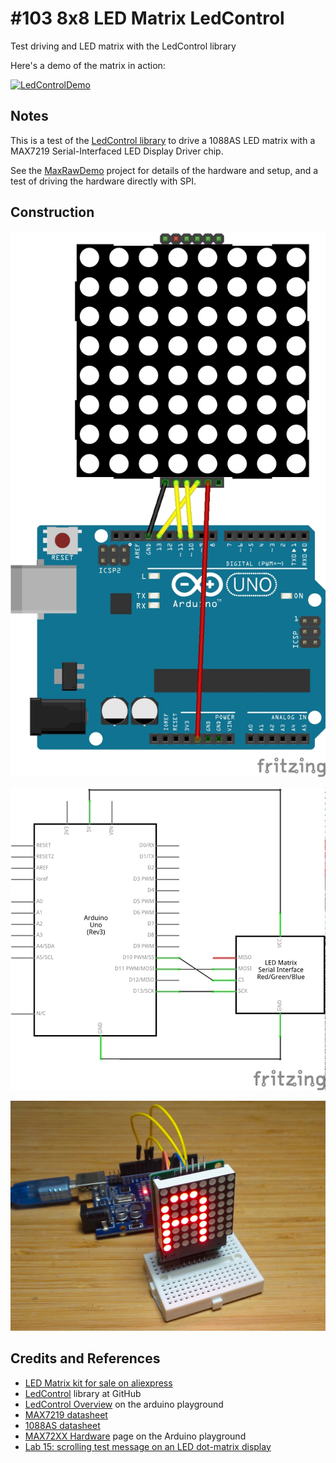 # #103 8x8 LED Matrix LedControl

Test driving and LED matrix with the LedControl library

Here's a demo of the matrix in action:

[![LedControlDemo](https://img.youtube.com/vi/z4q6lpOBHL0/0.jpg)](https://www.youtube.com/watch?v=z4q6lpOBHL0)

## Notes

This is a test of the [LedControl library](https://github.com/wayoda/LedControl) to drive a 1088AS LED matrix with a MAX7219 Serial-Interfaced LED Display Driver chip.

See the [MaxRawDemo](../MaxRawDemo) project for details of the hardware and setup, and a test of driving the hardware directly with SPI.

## Construction

![Breadboard](./assets/LedControlDemo_bb.jpg?raw=true)

![The Schematic](./assets/LedControlDemo_schematic.jpg?raw=true)

![The Build](./assets/LedControlDemo_build.jpg?raw=true)

## Credits and References

* [LED Matrix kit for sale on aliexpress](https://www.aliexpress.com/item/free-shipping-MAX7219-Dot-matrix-module-display-module-DIY-kit-SCM-control-module-for-Arduino-microcontroller/2011910501.html)
* [LedControl](https://github.com/wayoda/LedControl) library at GitHub
* [LedControl Overview](http://playground.arduino.cc/Main/LedControl) on the arduino playground
* [MAX7219 datasheet](https://www.futurlec.com/Maxim/MAX7219.shtml)
* [1088AS datasheet](http://megtestesules.info/hobbielektronika/adatlapok/LED8x8_1088AS.pdf)
* [MAX72XX Hardware](http://playground.arduino.cc/Main/MAX72XXHardware) page on the Arduino playground
* [Lab 15: scrolling test message on an LED dot-matrix display](http://embedded-lab.com/blog/lab-15-scrolling-text-message-on-an-led-dot-matrix-display/)
